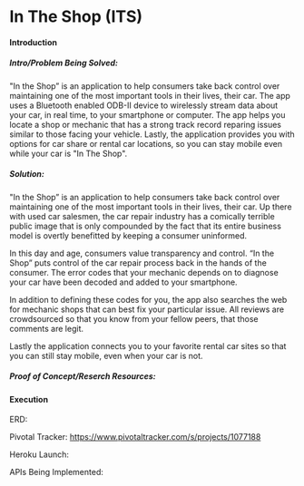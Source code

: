 # In The Shop (ITS)

#### Introduction ####
##### **_Intro/Problem Being Solved:_** 

"In the Shop” is an application to help consumers take back control over maintaining one of the most important tools in their lives, their car. The app uses a Bluetooth enabled ODB-II device to wirelessly stream data about your car, in real time, to your smartphone or computer. The app helps you locate a shop or mechanic that has a strong track record reparing issues similar to those facing your vehicle. Lastly, the application provides you with options for car share or rental car locations, so you can stay mobile even while your car is "In The Shop".

##### **_Solution:_** 

"In the Shop” is an application to help consumers take back control over maintaining one of the most important tools in their lives, their car. Up there with used car salesmen, the car repair industry has a comically terrible public image that is only compounded by the fact that its entire business model is overtly benefitted by keeping a consumer uninformed.

In this day and age, consumers value transparency and control. “In the Shop” puts control of the car repair process back in the hands of the consumer.  The error codes that your mechanic depends on to diagnose your car have been decoded and added to your smartphone. 

In addition to defining these codes for you, the app also searches the web for mechanic shops that can best fix your particular issue. All reviews are crowdsourced so that you know from your fellow peers, that those comments are legit.

Lastly the application connects you to your favorite rental car sites so that you can still stay mobile, even when your car is not. 

##### **_Proof of Concept/Reserch Resources:_**


#### Execution ####
ERD:

Pivotal Tracker: https://www.pivotaltracker.com/s/projects/1077188


Heroku Launch:

APIs Being Implemented:
